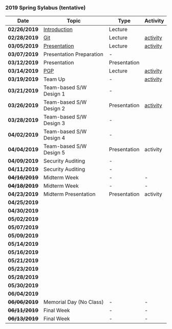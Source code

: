 ### 2019 Spring Sylabus (tentative)

| Date               | Topic                                                                                | Type         | Activity                       |
|--------------------|--------------------------------------------------------------------------------------|--------------|--------------------------------|
| **02/26/2019**     | [Introduction](https://softsec.kaist.ac.kr/depot/sangkilc/is521/01-Intro.pdf)        | Lecture      |                                |
| **02/28/2019**     | [Git](https://softsec.kaist.ac.kr/depot/sangkilc/is521/02-GIT.pdf)                   | Lecture      | [activity](Activities/0228.md) |
| **03/05/2019**     | [Presentation](https://softsec.kaist.ac.kr/depot/sangkilc/is521/03-Presentation.pdf) | Lecture      | [activity](Activities/0305.md) |
| **03/07/2019**     | Presentation Preparation                                                             | -            |                                |
| **03/12/2019**     | Presentation                                                                         | Presentation |                                |
| **03/14/2019**     | [PGP](https://softsec.kaist.ac.kr/depot/sangkilc/is521/04-PGP.pdf)                   | Lecture      | [activity](Activities/0314.md) |
| **03/19/2019**     | Team Up                                                                              | -            | [activity](Activities/0319.md) |
| **03/21/2019**     | Team-based S/W Design 1                                                              | -            |                                |
| **03/26/2019**     | Team-based S/W Design 2                                                              | Presentation | [activity](Activities/0326.md) |
| **03/28/2019**     | Team-based S/W Design 3                                                              | -            |                                |
| **04/02/2019**     | Team-based S/W Design 4                                                              | -            |                                |
| **04/04/2019**     | Team-based S/W Design 5                                                              | Presentation | activity                       |
| **04/09/2019**     | Security Auditing                                                                    | -            |                                |
| **04/11/2019**     | Security Auditing                                                                    | -            |                                |
| ~~**04/16/2019**~~ | Midterm Week                                                                         | -            | -                              |
| ~~**04/18/2019**~~ | Midterm Week                                                                         | -            | -                              |
| **04/23/2019**     | Midterm Presentation                                                                 | Presentation | activity                       |
| **04/25/2019**     |                                                                                      |              |                                |
| **04/30/2019**     |                                                                                      |              |                                |
| **05/02/2019**     |                                                                                      |              |                                |
| **05/07/2019**     |                                                                                      |              |                                |
| **05/09/2019**     |                                                                                      |              |                                |
| **05/14/2019**     |                                                                                      |              |                                |
| **05/16/2019**     |                                                                                      |              |                                |
| **05/21/2019**     |                                                                                      |              |                                |
| **05/23/2019**     |                                                                                      |              |                                |
| **05/28/2019**     |                                                                                      |              |                                |
| **05/30/2019**     |                                                                                      |              |                                |
| **06/04/2019**     |                                                                                      |              |                                |
| ~~**06/06/2019**~~ | Memorial Day (No Class)                                                              | -            | -                              |
| ~~**06/11/2019**~~ | Final Week                                                                           | -            | -                              |
| ~~**06/13/2019**~~ | Final Week                                                                           | -            | -                              |
